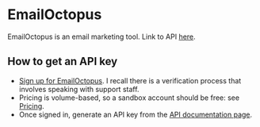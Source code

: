 # EmailOctopus

EmailOctopus is an email marketing tool. Link to API [here](https://emailoctopus.com/api-documentation).

## How to get an API key

- [Sign up for EmailOctopus](https://emailoctopus.com/account/sign-up). I recall there is a verification process that involves speaking with support staff.
- Pricing is volume-based, so a sandbox account should be free: see [Pricing](https://emailoctopus.com/pricing).
- Once signed in, generate an API key from the [API documentation page](https://emailoctopus.com/api-documentation).
